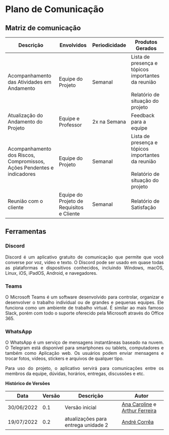 # Plano de Comunicação
<!-- ## Introdução
O Gerenciamento de Tempo é uma etapa essencial de planejamento que visa organizar as atividades em ordem cronológica. -->

## Matriz de comunicação

| Descrição                                                              | Envolvidos                                | Periodicidade | Produtos Gerados                                                                             |
| ---------------------------------------------------------------------- | ----------------------------------------- | ------------- | -------------------------------------------------------------------------------------------- |
| Acompanhamento das Atividades em Andamento                             | Equipe do Projeto                         | Semanal       | Lista de presença e tópicos importantes da reunião <br><br> Relatório de situação do projeto |
| Atualização do Andamento do Projeto                                    | Equipe e Professor                        | 2x na Semana  | Feedback para a equipe                                                                       |
| Acompanhamento dos Riscos, Compromissos, Ações Pendentes e indicadores | Equipe do Projeto                         | Semanal       | Lista de presença e tópicos importantes da reunião <br><br> Relatório de situação do projeto |
| Reunião com o cliente                                                  | Equipe do Projeto de Requisitos e Cliente | Semanal       | Relatório de Satisfação                                                                      |


## Ferramentas

### Discord
  <p style="text-align: justify"> Discord é um aplicativo gratuito de comunicação que permite que você converse por voz, vídeo e texto. O Discord pode ser usado em quase todas as plataformas e dispositivos conhecidos, incluindo Windows, macOS, Linux, iOS, iPadOS, Android, e navegadores. </p>

### Teams
  <p style="text-align: justify"> O Microsoft Teams é um software desenvolvido para controlar, organizar e desenvolver o trabalho individual ou de grandes e pequenas equipes. Ele funciona como um ambiente de trabalho virtual. É similar ao mais famoso Slack, porém com todo o suporte oferecido pela Microsoft através do Office 365. </p>

### WhatsApp
  <p style="text-align: justify">  O WhatsApp é um serviço de mensagens instantâneas baseado na nuvem. O Telegram está disponível para smartphones ou tablets, computadores e também como Aplicação web. Os usuários podem enviar mensagens e trocar fotos, vídeos, stickers e arquivos de qualquer tipo. </p>

  <p style="text-align: justify"> Para uso do projeto, o aplicativo servirá para comunicações entre os membros da equipe, dúvidas, horários, entregas, discussões e etc. </p>

**Histórico de Versões**

| Data       | Versão | Descrição                           | Autor                                                                                                       |
| ---------- | ------ | ----------------------------------- | ----------------------------------------------------------------------------------------------------------- |
| 30/06/2022 | 0.1    | Versão inicial                      | [Ana Caroline](https://github.com/anaaroch) e [Arthur Ferreira](https://github.com/ArthurFerreiraRodrigues) |
| 19/07/2022 | 0.2    | atualizações para entrega unidade 2 | [André Corrêa](https://github.com/dartmol203)                                                               |
